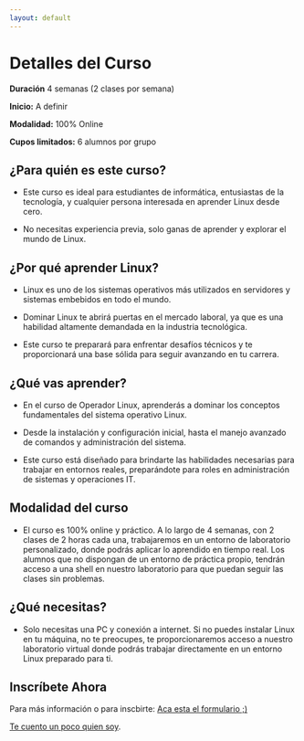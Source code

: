 ```yaml
---
layout: default
---
```



# Detalles del Curso

**Duración** 4 semanas (2 clases por semana)

**Inicio:** A definir

**Modalidad:** 100% Online

**Cupos limitados:** 6 alumnos por grupo


## ¿Para quién es este curso?

* Este curso es ideal para estudiantes de informática, entusiastas de la tecnología, y cualquier persona interesada en aprender Linux desde cero.

* No necesitas experiencia previa, solo ganas de aprender y explorar el mundo de Linux.

## ¿Por qué aprender Linux?

* Linux es uno de los sistemas operativos más utilizados en servidores y sistemas embebidos en todo el mundo.

* Dominar Linux te abrirá puertas en el mercado laboral, ya que es una habilidad altamente demandada en la industria tecnológica.

* Este curso te preparará para enfrentar desafíos técnicos y te proporcionará una base sólida para seguir avanzando en tu carrera.

## ¿Qué vas aprender?

* En el curso de Operador Linux, aprenderás a dominar los conceptos fundamentales del sistema operativo Linux.

* Desde la instalación y configuración inicial, hasta el manejo avanzado de comandos y administración del sistema.

* Este curso está diseñado para brindarte las habilidades necesarias para trabajar en entornos reales, preparándote para roles en administración de sistemas y operaciones IT.



## Modalidad del curso

* El curso es 100% online y práctico. A lo largo de 4 semanas, con 2 clases de 2 horas cada una, trabajaremos en un entorno de laboratorio personalizado, donde podrás aplicar lo aprendido en tiempo real. Los alumnos que no dispongan de un entorno de práctica propio, tendrán acceso a una shell en nuestro laboratorio para que puedan seguir las clases sin problemas.

## ¿Qué necesitas?

* Solo necesitas una PC y conexión a internet. Si no puedes instalar Linux en tu máquina, no te preocupes, te proporcionaremos acceso a nuestro laboratorio virtual donde podrás trabajar directamente en un entorno Linux preparado para ti.

## Inscríbete Ahora

Para más información o para inscbirte: [Aca esta el formulario ;)](https://forms.gle/9X2EGCF5vG96xHvt9)

[Te cuento un poco quien soy](./another-page.html).
